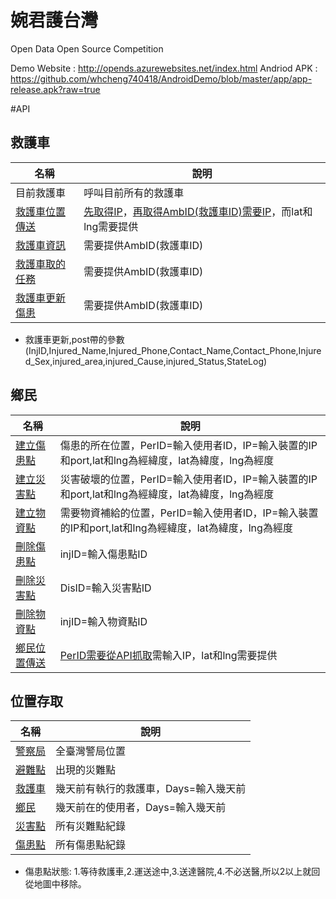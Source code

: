 # 婉君護台灣 
Open Data Open Source Competition

Demo Website : http://opends.azurewebsites.net/index.html
Andriod APK  : https://github.com/whcheng740418/AndroidDemo/blob/master/app/app-release.apk?raw=true

#API




救護車
------
|名稱|說明
|------|----------
|目前救護車|呼叫目前所有的救護車
|[救護車位置傳送](http://opends.azurewebsites.net/api/dynamic/AmbulancePoint.php?AmbID=「救護車ID」&IP=「裝置的IP和port」&lat=「緯度」&lng=「經度」)|[先取得IP](http://opends.azurewebsites.net/api/dynamic/getClientIp.php?callback=SysGetIP)，[再取得AmbID(救護車ID)需要IP](http://opends.azurewebsites.net/api/dynamic/AmbulanceInit.php?IP=「裝置的IP和port」)，而lat和lng需要提供
|[救護車資訊](http://opends.azurewebsites.net/api/dynamic/ambulanceInfo.php?AmbID=「救護車ID」)|需要提供AmbID(救護車ID)
|[救護車取的任務](http://opends.azurewebsites.net/api/dynamic/ambulanceTask.php?AmbID=「救護車ID」)|需要提供AmbID(救護車ID)
|[救護車更新傷患](http://opends.azurewebsites.net/api/dynamic/ambulanceTask.php?AmbID=「救護車ID」)|需要提供AmbID(救護車ID)
* 救護車更新,post帶的參數(InjID,Injured_Name,Injured_Phone,Contact_Name,Contact_Phone,Injured_Sex,injured_area,injured_Cause,injured_Status,StateLog)


鄉民
-----
|名稱|說明
|------|----------
|[建立傷患點](http://opends.azurewebsites.net/api/dynamic/InjuredInit.php?Type=Per&PerID=「使用者ID」&IP=「裝置的IP和port」&lat=「緯度」&lng=「經度」)|傷患的所在位置，PerID=輸入使用者ID，IP=輸入裝置的IP和port,lat和lng為經緯度，lat為緯度，lng為經度  
|[建立災害點](http://opends.azurewebsites.net/api/dynamic/DisasterInit.php?PerID=「使用者ID」&IP=「裝置的IP和port」&lat=「緯度」&lng=「經度」)|災害破壞的位置，PerID=輸入使用者ID，IP=輸入裝置的IP和port,lat和lng為經緯度，lat為緯度，lng為經度  
|[建立物資點](http://opends.azurewebsites.net/api/dynamic/SuppliesInit.php?PerID=「使用者ID」ID&IP=「裝置的IP和port」&lat=「緯度」&lng=「經度」)|需要物資補給的位置，PerID=輸入使用者ID，IP=輸入裝置的IP和port,lat和lng為經緯度，lat為緯度，lng為經度  
|[刪除傷患點](http://opends.azurewebsites.net/api/dynamic/InjuredCancel.php?injID=「傷患點ID」)|injID=輸入傷患點ID
|[刪除災害點](http://opends.azurewebsites.net/api/dynamic/DisasterCancel.php?DisID=「災害點ID」)|DisID=輸入災害點ID
|[刪除物資點](http://opends.azurewebsites.net/api/dynamic/SuppliesCancel.php?injID=「物資點ID」)|injID=輸入物資點ID
|[鄉民位置傳送](http://opends.azurewebsites.net/api/dynamic/InjuredInit.php?Type=Per&PerID=「使用者ID」&IP=「裝置的IP和port」&lat=「緯度」&lng=「經度」)|[PerID需要從API抓取](http://opends.azurewebsites.net/api/dynamic/PersonInit.php?IP=「裝置的IP和port」)需輸入IP，lat和lng需要提供


位置存取
---------
|名稱|說明
|-------|---------
|[警察局](http://opends.azurewebsites.net/api/static/police.php)|全臺灣警局位置
|[避難點](http://opends.azurewebsites.net/api/static/shelter.php)|出現的災難點
|[救護車](http://opends.azurewebsites.net/api/dynamic/ambulanceSync.php?Days=「天數」)|幾天前有執行的救護車，Days=輸入幾天前
|[鄉民](http://opends.azurewebsites.net/api/dynamic/person.php?Days=「天數」)|幾天前在的使用者，Days=輸入幾天前
|[災害點](http://opends.azurewebsites.net/api/dynamic/disaster.php)|所有災難點紀錄
|[傷患點](http://opends.azurewebsites.net/api/dynamic/injured.php)|所有傷患點紀錄
* 傷患點狀態: 1.等待救護車,2.運送途中,3.送達醫院,4.不必送醫,所以2以上就回從地圖中移除。
